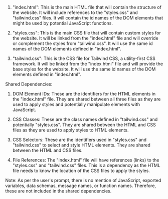 1. "index.html": This is the main HTML file that will contain the structure of the website. It will include references to the "styles.css" and "tailwind.css" files. It will contain the id names of the DOM elements that might be used by potential JavaScript functions.

2. "styles.css": This is the main CSS file that will contain custom styles for the website. It will be linked from the "index.html" file and will override or complement the styles from "tailwind.css". It will use the same id names of the DOM elements defined in "index.html".

3. "tailwind.css": This is the CSS file for Tailwind CSS, a utility-first CSS framework. It will be linked from the "index.html" file and will provide the base styles for the website. It will use the same id names of the DOM elements defined in "index.html".

Shared Dependencies:

1. DOM Element IDs: These are the identifiers for the HTML elements in the "index.html" file. They are shared between all three files as they are used to apply styles and potentially manipulate elements with JavaScript.

2. CSS Classes: These are the class names defined in "tailwind.css" and potentially "styles.css". They are shared between the HTML and CSS files as they are used to apply styles to HTML elements.

3. CSS Selectors: These are the identifiers used in "styles.css" and "tailwind.css" to select and style HTML elements. They are shared between the HTML and CSS files.

4. File References: The "index.html" file will have references (links) to the "styles.css" and "tailwind.css" files. This is a dependency as the HTML file needs to know the location of the CSS files to apply the styles.

Note: As per the user's prompt, there is no mention of JavaScript, exported variables, data schemas, message names, or function names. Therefore, these are not included in the shared dependencies.